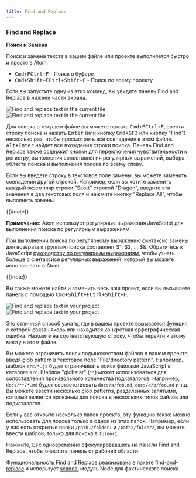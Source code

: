 ```yaml
---
title: Find and Replace
---
```

### Find and Replace
**Поиск и Замена**

Поиск и замена текста в вашем файле или проекте выполняется быстро и просто в Atom.

* <kbd class="platform-mac">Cmd+F</kbd><kbd class="platform-windows platform-linux">Ctrl+F</kbd> - Поиск в буфере
* <kbd class="platform-mac">Cmd+Shift+F</kbd><kbd class="platform-windows platform-linux">Ctrl+Shift+F</kbd> - Поиск по всему проекту

Если вы запустите одну из этих команд, вы увидите панель Find and Replace в нижней части экрана.

![Find and replace text in the current file](../../images/find-replace-file.png "Find and replace text in the current file")
![Find and replace text in the current file](../images/find-replace-file.png "Find and replace text in the current file")

Для поиска в текущем файле вы можете нажать <kbd class="platform-mac">Cmd+F</kbd><kbd class="platform-windows platform-linux">Ctrl+F</kbd>, ввести строку поиска и нажать <kbd class="platform-all">Enter</kbd> (или кнопку <kbd class="platform-mac">Cmd+G</kbd><kbd class="platform-windows platform-linux">F3</kbd> или кнопку "Find") несколько раз, чтобы просмотреть все совпадения в этом файле. <kbd class="platform-all">Alt+Enter</kbd> найдет все вхождения строки поиска. Панель Find and Replace также содержит кнопки для переключения чувствительности к регистру, выполнения сопоставления регулярных выражений, выбора области поиска и выполнения поиска по всему слову.

Если вы введете строку в текстовое поле замены, вы можете заменить совпадения другой строкой. Например, если вы хотите заменить каждый экземпляр строки "Scott" строкой "Dragon", введите эти значения в два текстовых поля и нажмите кнопку "Replace All", чтобы выполнить замены.

{{#note}}

**Примечание:** Atom использует регулярные выражения JavaScript для выполнения поиска по регулярным выражениям.

При выполнении поиска по регулярному выражению синтаксис замены для возврата к группам поиска составляет $1, $2, … $&. Обратитесь к JavaScript [руководству по регулярным выражениям](https://developer.mozilla.org/en-US/docs/Web/JavaScript/Guide/Regular_Expressions), чтобы узнать больше о синтаксисе регулярных выражений, который вы можете использовать в Atom.

{{/note}}

Вы также можете найти и заменить весь ваш проект, если вы вызываете панель с помощью <kbd class="platform-mac">Cmd+Shift+F</kbd><kbd class="platform-windows platform-linux">Ctrl+Shift+F</kbd>.

![Find and replace text in your project](../../images/find-replace-project.png "Find and replace text in your project")
![Find and replace text in your project](../images/find-replace-project.png "Find and replace text in your project")

Это отличный способ узнать, где в вашем проекте вызывается функция, с которой связан якорь или находится конкретная орфографическая ошибка. Нажмите на соответствующую строку, чтобы перейти к этому месту в этом файле.

Вы можете ограничить поиск подмножеством файлов в вашем проекте, введя [glob pattern](https://en.wikipedia.org/wiki/Glob_%28programming%29) в текстовое поле "File/directory pattern". Например, шаблон `src/*.js` будет ограничивать поиск файлами JavaScript в каталоге `src`. Шаблон "globstar" (`**`) может использоваться для сопоставления произвольного количества подкаталогов. Например, `docs/**/*.md` будет соответствовать `docs/a/foo.md`, `docs/a/b/foo.md` и т.д. Вы можете ввести несколько glob patterns, разделенных запятыми, который является полезным для поиска в нескольких типов файлов или подкаталогов.

Если у вас открыто несколько папок проекта, эту функцию также можно использовать для поиска только в одной из этих папок. Например, если у вас есть открытые папки `/path1/folder1` и `/path2/folder2`, вы можете ввести шаблон, только для поиска в `folder1`.

Нажмите, <kbd class="platform-all">Esc</kbd> одновременно сфокусировавшись на панели Find and Replace, чтобы очистить панель от рабочей области.

Функциональность Find and Replace реализована в пакете [find-and-replace](https://github.com/atom/find-and-replace) и использует [scandal](https://github.com/atom/scandal) модуль Node для фактического поиска.
